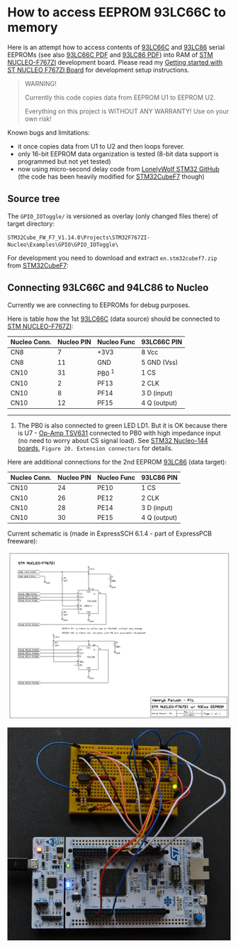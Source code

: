 # How to access EEPROM 93LC66C to memory

Here is an attempt how to access contents
of [93LC66C] and [93LC86] serial EEPROMs (see also [93LC66C PDF] and [93LC86 PDF]) into RAM of
[STM NUCLEO-F767ZI] development board.
Please read my [Getting started with ST NUCLEO F767ZI Board]
for development setup instructions.

> WARNING!
>
> Currently this code copies data from EEPROM U1 to EEPROM U2.
>
> Everything on this project is WITHOUT ANY WARRANTY! Use on your own risk!
>

Known bugs and limitations:
* it once copies data from U1 to U2 and then loops forever.
* only 16-bit EEPROM data organization is tested
  (8-bit data support is programmed but not yet tested)
*  now using micro-second delay code from [LonelyWolf STM32 GitHub]
   (the code has been heavily modified for [STM32CubeF7] though)

## Source tree

The `GPIO_IOToggle/` is versioned as overlay (only changed files there)
of target directory:

```
STM32Cube_FW_F7_V1.14.0\Projects\STM32F767ZI-Nucleo\Examples\GPIO\GPIO_IOToggle\ 
```

For development you need to download and
extract `en.stm32cubef7.zip` from [STM32CubeF7]:

## Connecting 93LC66C and 94LC86 to Nucleo

Currently we are connecting to EEPROMs for debug purposes.

Here is table how the 1st [93LC66C] (data source) should be connected to [STM NUCLEO-F767ZI]:

|Nucleo Conn.|Nucleo PIN|Nucleo Func|93LC66C PIN|
|------------|----------|-----------|-----------|
|CN8|7|+3V3|8 Vcc|
|CN8|11|GND|5 GND (Vss)|
|CN10|31|PB0 <sup>1</sup>|1 CS|
|CN10|2|PF13|2 CLK|
|CN10|8|PF14|3 D (input)|
|CN10|12|PF15|4 Q (output)|

-----
 1) The PB0 is also connected to green LED LD1.
    But it is OK because there is U7 -  [Op-Amp TSV631] connected to PB0 with high impedance
    input (no need to worry about CS signal load).
    See [STM32 Nucleo-144 boards], `Figure 20. Extension connectors` for details.

Here are additional connections for the 2nd EEPROM [93LC86] (data target):

|Nucleo Conn.|Nucleo PIN|Nucleo Func|93LC86 PIN|
|------------|----------|-----------|----------|
|CN10|24|PE10|1 CS|
|CN10|26|PE12|2 CLK|
|CN10|28|PE14|3 D (input)|
|CN10|30|PE15|4 Q (output)|

Current schematic is (made in ExpressSCH 6.1.4  - part of ExpressPCB freeware):

![Schematic STM NUCLEO-F767ZI with 93LCxx EEPROMs](https://github.com/hpaluch-pil/nucleo-93cxx/blob/master/ExpressPCB/nucleo-w-93lc.png?raw=true)


![Image of STM NUCLEO-F767ZI with 93LCxx EEPROMs](https://github.com/hpaluch-pil/nucleo-93cxx/blob/master/images/nucleo-93c-eeprom.jpg?raw=true)

[93LC66C]: https://www.microchip.com/wwwproducts/en/93LC66C
[93LC66C PDF]: http://ww1.microchip.com/downloads/en/DeviceDoc/21795E.pdf
[93LC86]: https://www.microchip.com/wwwproducts/en/93LC86
[93LC86 PDF]: http://ww1.microchip.com/downloads/en/DeviceDoc/21131F.pdf 
[STM NUCLEO-F767ZI]: https://www.st.com/content/st_com/en/products/evaluation-tools/product-evaluation-tools/mcu-eval-tools/stm32-mcu-eval-tools/stm32-mcu-nucleo/nucleo-f767zi.html
[Getting started with ST NUCLEO F767ZI Board]: https://github.com/hpaluch/hpaluch.github.io/wiki/Getting-started-with-ST-NUCLEO-F767ZI-Board
[STM32CubeF7]: https://www.st.com/en/embedded-software/stm32cubef7.html
[Op-Amp TSV631]: https://www.st.com/en/amplifiers-and-comparators/tsv631.html
[STM32 Nucleo-144 boards]: https://www.st.com/content/ccc/resource/technical/document/user_manual/group0/26/49/90/2e/33/0d/4a/da/DM00244518/files/DM00244518.pdf/jcr:content/translations/en.DM00244518.pdf
[LonelyWolf STM32 GitHub]: https://github.com/LonelyWolf/stm32

